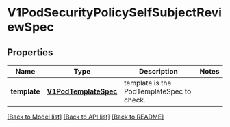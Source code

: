 # V1PodSecurityPolicySelfSubjectReviewSpec

## Properties
Name | Type | Description | Notes
------------ | ------------- | ------------- | -------------
**template** | [**V1PodTemplateSpec**](V1PodTemplateSpec.md) | template is the PodTemplateSpec to check. | 

[[Back to Model list]](../README.md#documentation-for-models) [[Back to API list]](../README.md#documentation-for-api-endpoints) [[Back to README]](../README.md)


